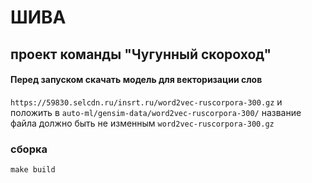 # ШИВА
## проект команды "Чугунный скороход"
#### Перед запуском скачать модель для векторизации слов 
`https://59830.selcdn.ru/insrt.ru/word2vec-ruscorpora-300.gz` и положить в 
`auto-ml/gensim-data/word2vec-ruscorpora-300/` название файла должно быть не изменным `word2vec-ruscorpora-300.gz`

### сборка
`make build`